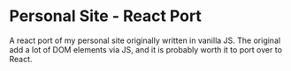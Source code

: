 # Personal Site - React Port
A react port of my personal site originally written in vanilla JS. The original add a lot of DOM elements via JS, and it is
probably worth it to port over to React. 